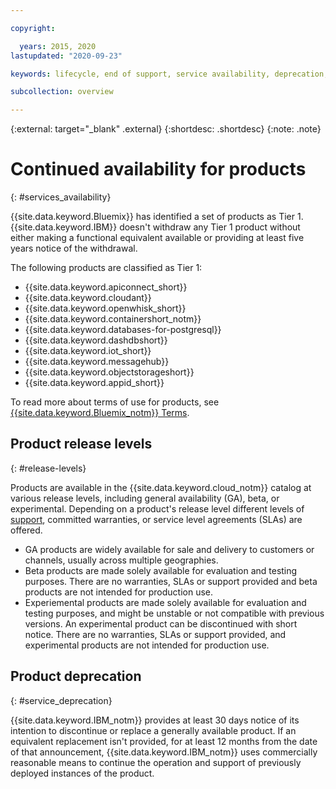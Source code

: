 ```yaml
---

copyright:

  years: 2015, 2020
lastupdated: "2020-09-23"

keywords: lifecycle, end of support, service availability, deprecation, product availability, product release level

subcollection: overview

---
```


{:external: target="_blank" .external}
{:shortdesc: .shortdesc}
{:note: .note}

# Continued availability for products
{: #services_availability}

{{site.data.keyword.Bluemix}} has identified a set of products as Tier 1. {{site.data.keyword.IBM}} doesn't withdraw any Tier 1 product without either making a functional equivalent available or providing at least five years notice of the withdrawal.

The following products are classified as Tier 1:
  * {{site.data.keyword.apiconnect_short}}
  * {{site.data.keyword.cloudant}}
  * {{site.data.keyword.openwhisk_short}}
  * {{site.data.keyword.containershort_notm}}
  * {{site.data.keyword.databases-for-postgresql}}
  * {{site.data.keyword.dashdbshort}}
  * {{site.data.keyword.iot_short}}
  * {{site.data.keyword.messagehub}}
  * {{site.data.keyword.objectstorageshort}}
  * {{site.data.keyword.appid_short}}

To read more about terms of use for products, see [{{site.data.keyword.Bluemix_notm}} Terms](/docs/overview?topic=overview-terms).

## Product release levels
{: #release-levels}

Products are available in the {{site.data.keyword.cloud_notm}} catalog at various release levels, including general availability (GA), beta, or experimental. Depending on a product's release level different levels of [support](/docs/get-support?topic=get-support-using-avatar), committed warranties, or service level agreements (SLAs) are offered.

* GA products are widely available for sale and delivery to customers or channels, usually across multiple geographies.
* Beta products are made solely available for evaluation and testing purposes. There are no warranties, SLAs or support provided and beta products are not intended for production use.
* Experiemental products are made solely available for evaluation and testing purposes, and might be unstable or not compatible with previous versions. An experimental product can be discontinued with short notice. There are no warranties, SLAs or support provided, and experimental products are not intended for production use.

## Product deprecation
{: #service_deprecation}

{{site.data.keyword.IBM_notm}} provides at least 30 days notice of its intention to discontinue or replace a generally available product. If an equivalent replacement isn't provided, for at least 12 months from the date of that announcement, {{site.data.keyword.IBM_notm}} uses commercially reasonable means to continue the operation and support of previously deployed instances of the product.
